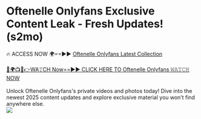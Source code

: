 # Oftenelle Onlyfans Exclusive Content Leak - Fresh Updates! (s2mo)

🔥 ACCESS NOW 🌍==►► <a href="https://tinyurl.com/kvy9nzfs" rel="nofollow">Oftenelle Onlyfans Latest Collection</a>
<br><br>
[🔴🌍📺📱👉WA𝚃CH Now==►► CLICK HERE TO Oftenelle Onlyfans 𝚆𝙰𝚃𝙲𝙷 NOW](https://tinyurl.com/kvy9nzfs)
<br><br>
Unlock Oftenelle Onlyfans's private videos and photos today! Dive into the newest 2025 content updates and explore exclusive material you won’t find anywhere else.
<br>
<a href="https://tinyurl.com/kvy9nzfs" rel="nofollow" data-target="animated-image.originalLink"><img src="https://camo.githubusercontent.com/8a4f000d20f83aca3bf7ec5f350d767afa0574a8a352519fd8cfa583a6f93a33/68747470733a2f2f692e696d6775722e636f6d2f644a486b345a712e676966" data-canonical-src="https://i.imgur.com/dJHk4Zq.gif" style="max-width: 100%; display: inline-block;" data-target="animated-image.originalImage"></a>
<br>
